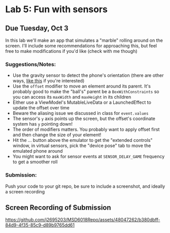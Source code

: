 # Lab 5: Fun with sensors
## Due Tuesday, Oct 3

In this lab we'll make an app that simulates a "marble" rolling around on the screen.  I'll include some recommendations for approaching this, but feel free to make modifications if you'd like (check with me though)

### Suggestions/Notes:

* Use the gravity sensor to detect the phone's orientation (there are other ways, [like this](https://developer.android.com/guide/topics/sensors/sensors_position#sensors-pos-orient) if you're interested)
* Use the `offset` modifier to move an element around its parent.  It's probably good to make the "ball's" parent be a `BoxWithConstraints` so you can access its `maxWidth` and `maxHeight` in its children
* Either use a ViewModel's MutableLiveData or a LaunchedEffect to update the offset over time
* Beware the aliasing issue we discussed in class for `event.values`
* The sensor's `y` axis points up the screen, but the offset's coordinate system has `y` pointing down!
* The order of modifiers matters.  You probably want to apply offset first and then change the size of your element!
* Hit the ... button above the emulator to get the "extended controls" window, in virtual sensors, pick the "device pose" tab to move the emulated phone around
* You might want to ask for sensor events at `SENSOR_DELAY_GAME` frequency to get a smoother roll

### Submission:

Push your code to your git repo, be sure to include a screenshot, and ideally a screen recording



## Screen Recording of Submission
https://github.com/j2695203/MSD6018Repo/assets/48047262/b380dbff-84d9-4f35-85c9-d89b9765dd61

